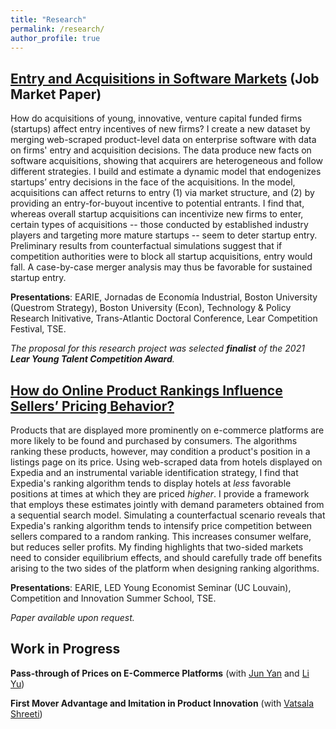```yaml
---
title: "Research"
permalink: /research/
author_profile: true
---
```



## [Entry and Acquisitions in Software Markets](https://luiseeisfeld.github.io/assets/docs/JMP_Eisfeld_TSE.pdf) (Job Market Paper)

How do acquisitions of young, innovative, venture capital funded firms (startups) affect entry incentives of new firms? I create a new dataset by merging web-scraped product-level data on enterprise software with data on firms' entry and acquisition decisions. The data produce new facts on software acquisitions, showing that acquirers are heterogeneous and follow different strategies. I build and estimate a dynamic model that endogenizes startups’ entry decisions in the face of the acquisitions. In the model, acquisitions can affect returns to entry (1) via market structure, and (2) by providing an entry-for-buyout incentive to potential entrants. I find that, whereas overall startup acquisitions can incentivize new firms to enter, certain types of acquisitions -- those conducted by established industry players and targeting more mature startups -- seem to deter startup entry. Preliminary results from counterfactual simulations suggest that if competition authorities were to block all startup acquisitions, entry would fall. A case-by-case merger analysis may thus be favorable for sustained startup entry.
 
**Presentations**: EARIE, Jornadas de Economía Industrial, Boston University (Questrom Strategy), Boston University (Econ), Technology & Policy Research Initivative, Trans-Atlantic Doctoral Conference, Lear Competition Festival, TSE.

_The proposal for this research project was selected **finalist** of the 2021 **Lear Young Talent Competition Award**._

## [How do Online Product Rankings Influence Sellers’ Pricing Behavior?](https://luiseeisfeld.github.io/assets/docs/HotelRankings_Eisfeld_TSE.pdf)

Products that are displayed more prominently on e-commerce platforms are more likely to be found and purchased by consumers. The algorithms ranking these products, however, may condition a product's position in a listings page on its price. Using web-scraped data from hotels displayed on Expedia and an instrumental variable identification strategy, I find that Expedia's ranking algorithm tends to display hotels at _less_ favorable positions at times at which they are priced _higher_. I provide a framework that employs these estimates jointly with demand parameters obtained from a sequential search model. Simulating a counterfactual scenario reveals that Expedia's ranking algorithm tends to intensify price competition between sellers compared to a random ranking. This increases consumer welfare, but reduces seller profits. My finding highlights that two-sided markets need to consider equilibrium effects, and should carefully trade off benefits arising to the two sides of the platform when designing ranking algorithms. 

**Presentations**: EARIE, LED Young Economist Seminar (UC Louvain), Competition and Innovation Summer School, TSE.

_Paper available upon request._

## Work in Progress

**Pass-through of Prices on E-Commerce Platforms** (with [Jun Yan](https://sites.google.com/view/jun-yan) and [Li Yu](https://liyu0510.github.io))

**First Mover Advantage and Imitation in Product Innovation** (with [Vatsala Shreeti](https://www.vatsalashreeti.com))


